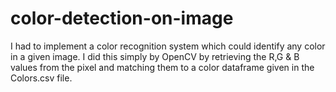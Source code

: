 # color-detection-on-image
I had to implement a color recognition system which could identify any color in a given image. I did this simply by OpenCV by retrieving the R,G & B values from the pixel and matching them to a color dataframe given in the Colors.csv file.
